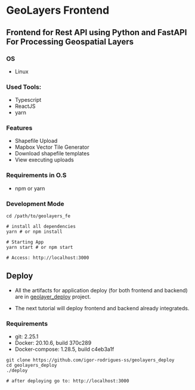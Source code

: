 
# GeoLayers Frontend

## Frontend for Rest API using Python and FastAPI For Processing Geospatial Layers

### OS
- Linux

### Used Tools:
- Typescript
- ReactJS
- yarn

### Features
- Shapefile Upload
- Mapbox Vector Tile Generator
- Download shapefile templates
- View executing uploads

### Requirements in O.S
- npm or yarn

### Development Mode
```shell
cd /path/to/geolayers_fe

# install all dependencies
yarn # or npm install

# Starting App
yarn start # or npm start

# Access: http://localhost:3000
```

## Deploy

- All the artifacts for application deploy (for both frontend and backend) are in [geolayer_deploy](https://github.com/igor-rodrigues-ss/geolayers_deploy) project.

- The next tutorial will deploy frontend and backend already integrateds.


### Requirements
- git: 2.25.1
- Docker: 20.10.6, build 370c289
- Docker-compose: 1.28.5, build c4eb3a1f

```shell
git clone https://github.com/igor-rodrigues-ss/geolayers_deploy
cd geolayers_deploy
./deploy

# after deploying go to: http://localhost:3000
```